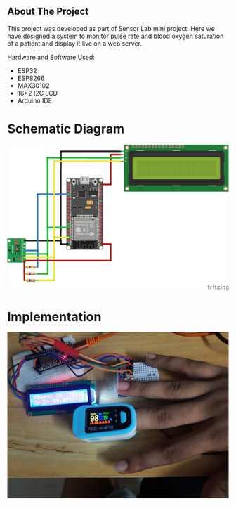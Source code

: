 <!-- ABOUT THE PROJECT -->
## About The Project

This project was developed as part of Sensor Lab mini project. Here we have designed a system to monitor pulse rate and blood oxygen saturation of a patient and display it live on a web server.

Hardware and Software Used:
* ESP32
* ESP8266
* MAX30102
* 16×2 I2C LCD
* Arduino IDE

# Schematic Diagram
![GitHub Footer](Images/esp32-oximeter.png)

# Implementation 
![GitHub Footer](Images/implementation.jpeg)